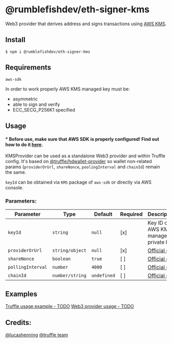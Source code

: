 # @rumblefishdev/eth-signer-kms

Web3 provider that derives address and signs transactions using [AWS KMS](https://aws.amazon.com/kms/).

## Install
```
$ npm i @rumblefishdev/eth-signer-kms
```

## Requirements
```
aws-sdk
```

In order to work properly AWS KMS managed key must be:
- asymmetric
- able to sign and verify
- ECC_SECG_P256K1 specified


## Usage

#### * Before use, make sure that AWS SDK is properly configured! Find out how to do it [here](https://docs.aws.amazon.com/sdk-for-javascript/v2/developer-guide/configuring-the-jssdk.html).


KMSProvider can be used as a standalone Web3 provider and within Truffle config. It's based on [@truffle/hdwallet-provider](https://www.npmjs.com/package/@truffle/hdwallet-provider) so wallet non-related params (`providerOrUrl`, `shareNonce`, `poolingInterval` and `chainId`) remain the same. 

`keyId` can be obtained via `KMS` package of `aws-sdk` or directly via AWS console.


### Parameters:

| Parameter | Type | Default | Required | Description |
| ------ | ---- | ------- | ----------- | ----------- |
|`keyId`|`string`| `null`| [x] | Key ID of AWS KMS managed private key. |
| `providerOrUrl` | `string/object` | `null` | [x] | [Official doc](https://github.com/trufflesuite/truffle/blob/develop/packages/hdwallet-provider/README.md#instantiation) |
| `shareNonce` | `boolean` | `true` | [ ] | [Official doc](https://github.com/trufflesuite/truffle/blob/develop/packages/hdwallet-provider/README.md#instantiation) |
| `pollingInterval` | `number` | `4000` | [ ] | [Official doc](https://github.com/trufflesuite/truffle/blob/develop/packages/hdwallet-provider/README.md#instantiation) |
| `chainId` | `number/string` | `undefined` | [ ] | [Official doc](https://github.com/trufflesuite/truffle/blob/develop/packages/hdwallet-provider/README.md#instantiation) |

## Examples
[Truffle usage example - TODO](https://github.com/rumblefishdev/eth-signer-kms)
[Web3 provider usage - TODO](https://github.com/rumblefishdev/eth-signer-kms)

## Credits:

[@lucashenning](https://github.com/lucashenning/aws-kms-ethereum-signing)
[@truffle team](https://github.com/trufflesuite/truffle/tree/develop/packages/hdwallet-provider)


